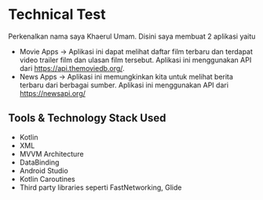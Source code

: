 
# Technical Test

Perkenalkan nama saya Khaerul Umam. Disini saya membuat 2 aplikasi yaitu 
- Movie Apps -> Aplikasi ini dapat melihat daftar film terbaru dan terdapat video trailer film dan ulasan film tersebut. Aplikasi ini menggunakan API dari https://api.themoviedb.org/.
- News Apps -> Aplikasi ini memungkinkan kita untuk melihat berita terbaru dari berbagai sumber. Aplikasi ini menggunakan API dari https://newsapi.org/


## Tools & Technology Stack Used

- Kotlin
- XML
- MVVM Architecture
- DataBinding
- Android Studio
- Kotlin Caroutines
- Third party libraries seperti FastNetworking, Glide

